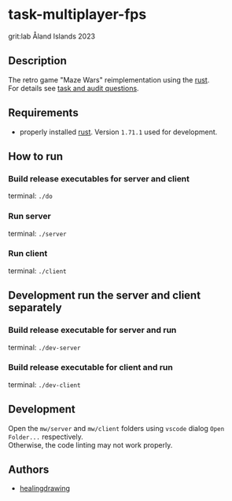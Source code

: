 # task-multiplayer-fps
grit:lab Åland Islands 2023  

## Description
The retro game "Maze Wars" reimplementation using the [rust](https://www.rust-lang.org).  
For details see [task and audit questions](https://github.com/01-edu/public/tree/master/subjects/multiplayer-fps).  

## Requirements
- properly installed [rust](https://www.rust-lang.org). Version `1.71.1` used for development.  


## How to run

### Build release executables for server and client
terminal: `./do`  

### Run server
terminal: `./server`  

### Run client
terminal: `./client`  


## Development run the server and client separately

### Build release executable for server and run
terminal: `./dev-server`  

### Build release executable for client and run
terminal: `./dev-client`  


## Development

Open the `mw/server` and `mw/client` folders using `vscode` dialog `Open Folder...` respectively.  
Otherwise, the code linting may not work properly.  


## Authors
- [healingdrawing](https://healingdrawing.github.io/)  
